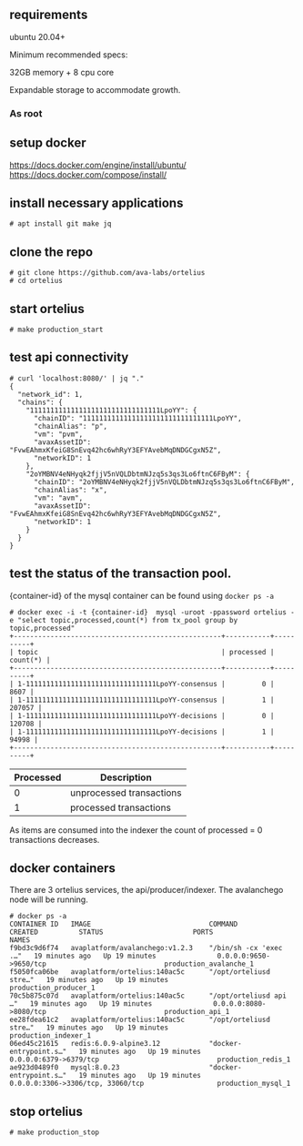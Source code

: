 ## requirements

ubuntu 20.04+

Minimum recommended specs:

32GB memory + 8 cpu core

Expandable storage to accommodate growth.

### As root

## setup docker

https://docs.docker.com/engine/install/ubuntu/
https://docs.docker.com/compose/install/

## install necessary applications
```
# apt install git make jq
```

## clone the repo
```
# git clone https://github.com/ava-labs/ortelius
# cd ortelius
```

## start ortelius
```
# make production_start
```

## test api connectivity
```
# curl 'localhost:8080/' | jq "."
{
  "network_id": 1,
  "chains": {
    "11111111111111111111111111111111LpoYY": {
      "chainID": "11111111111111111111111111111111LpoYY",
      "chainAlias": "p",
      "vm": "pvm",
      "avaxAssetID": "FvwEAhmxKfeiG8SnEvq42hc6whRyY3EFYAvebMqDNDGCgxN5Z",
      "networkID": 1
    },
    "2oYMBNV4eNHyqk2fjjV5nVQLDbtmNJzq5s3qs3Lo6ftnC6FByM": {
      "chainID": "2oYMBNV4eNHyqk2fjjV5nVQLDbtmNJzq5s3qs3Lo6ftnC6FByM",
      "chainAlias": "x",
      "vm": "avm",
      "avaxAssetID": "FvwEAhmxKfeiG8SnEvq42hc6whRyY3EFYAvebMqDNDGCgxN5Z",
      "networkID": 1
    }
  }
}

```


## test the status of the transaction pool.

{container-id} of the mysql container can be found using `docker ps -a`

```
# docker exec -i -t {container-id}  mysql -uroot -ppassword ortelius -e "select topic,processed,count(*) from tx_pool group by topic,processed"
+---------------------------------------------------+-----------+----------+
| topic                                             | processed | count(*) |
+---------------------------------------------------+-----------+----------+
| 1-11111111111111111111111111111111LpoYY-consensus |         0 |     8607 |
| 1-11111111111111111111111111111111LpoYY-consensus |         1 |   207057 |
| 1-11111111111111111111111111111111LpoYY-decisions |         0 |   120708 |
| 1-11111111111111111111111111111111LpoYY-decisions |         1 |    94998 |
+---------------------------------------------------+-----------+----------+
```

| Processed | Description |
| --- | --- |
| 0 | unprocessed transactions |
| 1 | processed transactions|

As items are consumed into the indexer the count of processed = 0 transactions decreases.

## docker containers

There are 3 ortelius services, the api/producer/indexer.
The avalanchego node will be running.

```
# docker ps -a
CONTAINER ID   IMAGE                             COMMAND                  CREATED          STATUS                      PORTS                                              NAMES
f9bd3c9d6f74   avaplatform/avalanchego:v1.2.3    "/bin/sh -cx 'exec .…"   19 minutes ago   Up 19 minutes               0.0.0.0:9650->9650/tcp                             production_avalanche_1
f5050fca06be   avaplatform/ortelius:140ac5c      "/opt/orteliusd stre…"   19 minutes ago   Up 19 minutes                                                                  production_producer_1
70c5b875c07d   avaplatform/ortelius:140ac5c      "/opt/orteliusd api …"   19 minutes ago   Up 19 minutes               0.0.0.0:8080->8080/tcp                             production_api_1
ee28fdea61c2   avaplatform/ortelius:140ac5c      "/opt/orteliusd stre…"   19 minutes ago   Up 19 minutes                                                                  production_indexer_1
06ed45c21615   redis:6.0.9-alpine3.12            "docker-entrypoint.s…"   19 minutes ago   Up 19 minutes               0.0.0.0:6379->6379/tcp                             production_redis_1
ae923d0489f0   mysql:8.0.23                      "docker-entrypoint.s…"   19 minutes ago   Up 19 minutes               0.0.0.0:3306->3306/tcp, 33060/tcp                  production_mysql_1
```

## stop ortelius

```
# make production_stop
```